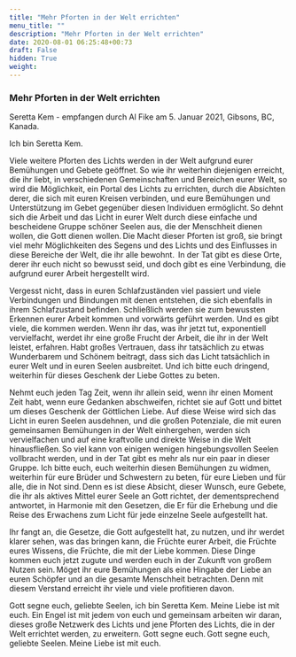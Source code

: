 ```yaml
---
title: "Mehr Pforten in der Welt errichten"
menu_title: ""
description: "Mehr Pforten in der Welt errichten"
date: 2020-08-01 06:25:48+00:73
draft: False
hidden: True
weight:
---
```

### Mehr Pforten in der Welt errichten

Seretta Kem - empfangen durch Al Fike am 5. Januar 2021, Gibsons, BC, Kanada.

Ich bin Seretta Kem. 

Viele weitere Pforten des Lichts werden in der Welt aufgrund eurer Bemühungen und Gebete geöffnet. So wie ihr weiterhin diejenigen erreicht, die ihr liebt, in verschiedenen Gemeinschaften und Bereichen eurer Welt, so wird die Möglichkeit, ein Portal des Lichts zu errichten, durch die Absichten derer, die sich mit euren Kreisen verbinden, und eure Bemühungen und Unterstützung im Gebet gegenüber diesen Individuen ermöglicht. So dehnt sich die Arbeit und das Licht in eurer Welt durch diese einfache und bescheidene Gruppe schöner Seelen aus, die der Menschheit dienen wollen, die Gott dienen wollen. Die Macht dieser Pforten ist groß, sie bringt viel mehr Möglichkeiten des Segens und des Lichts und des Einflusses in diese Bereiche der Welt, die ihr alle bewohnt.  In der Tat gibt es diese Orte, derer ihr euch nicht so bewusst seid, und doch gibt es eine Verbindung, die aufgrund eurer Arbeit hergestellt wird.  

Vergesst nicht, dass in euren Schlafzuständen viel passiert und viele Verbindungen und Bindungen mit denen entstehen, die sich ebenfalls in ihrem Schlafzustand befinden.  Schließlich werden sie zum bewussten Erkennen eurer Arbeit kommen und vorwärts geführt werden. Und es gibt viele, die kommen werden. Wenn ihr das, was ihr jetzt tut, exponentiell vervielfacht, werdet ihr eine große Frucht der Arbeit, die ihr in der Welt leistet, erfahren. Habt großes Vertrauen, dass ihr tatsächlich zu etwas Wunderbarem und Schönem beitragt, dass sich das Licht tatsächlich in eurer Welt und in euren Seelen ausbreitet. Und ich bitte euch dringend, weiterhin für dieses Geschenk der Liebe Gottes zu beten. 

Nehmt euch jeden Tag Zeit, wenn ihr allein seid, wenn ihr einen Moment Zeit habt, wenn eure Gedanken abschweifen, richtet sie auf Gott und bittet um dieses Geschenk der Göttlichen Liebe. Auf diese Weise wird sich das Licht in euren Seelen ausdehnen, und die großen Potenziale, die mit euren gemeinsamen Bemühungen in der Welt einhergehen, werden sich vervielfachen und auf eine kraftvolle und direkte Weise in die Welt hinausfließen. So viel kann von einigen wenigen hingebungsvollen Seelen vollbracht werden, und in der Tat gibt es mehr als nur ein paar in dieser Gruppe. Ich bitte euch, euch weiterhin diesen Bemühungen zu widmen, weiterhin für eure Brüder und Schwestern zu beten, für eure Lieben und für alle, die in Not sind. Denn es ist diese Absicht, dieser Wunsch, eure Gebete, die ihr als aktives Mittel eurer Seele an Gott richtet, der dementsprechend antwortet, in Harmonie mit den Gesetzen, die Er für die Erhebung und die Reise des Erwachens zum Licht für jede einzelne Seele aufgestellt hat.  

Ihr fangt an, die Gesetze, die Gott aufgestellt hat, zu nutzen, und ihr werdet klarer sehen, was das bringen kann, die Früchte eurer Arbeit, die Früchte eures Wissens, die Früchte, die mit der Liebe kommen. Diese Dinge kommen euch jetzt zugute und werden euch in der Zukunft von großem Nutzen sein. Möget ihr eure Bemühungen als eine Hingabe der Liebe an euren Schöpfer und an die gesamte Menschheit betrachten. Denn mit diesem Verstand erreicht ihr viele und viele profitieren davon. 

Gott segne euch, geliebte Seelen, ich bin Seretta Kem. Meine Liebe ist mit euch. Ein Engel ist mit jedem von euch und gemeinsam arbeiten wir daran, dieses große Netzwerk des Lichts und jene Pforten des Lichts, die in der Welt errichtet werden, zu erweitern. Gott segne euch. Gott segne euch, geliebte Seelen. Meine Liebe ist mit euch.  
